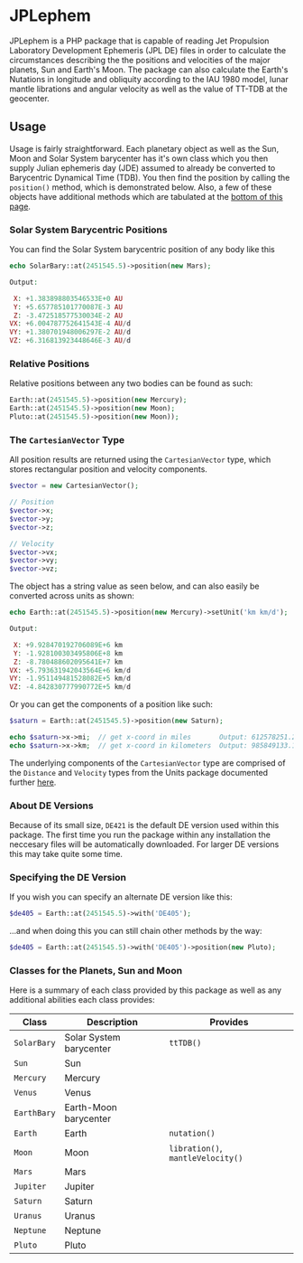 JPLephem
========
JPLephem is a PHP package that is capable of reading Jet Propulsion Laboratory Development Ephemeris (JPL DE) files in order to calculate the circumstances describing the the positions and velocities of the major planets, Sun and Earth's Moon. The package can also calculate the Earth's Nutations in longitude and obliquity according to the IAU 1980 model, lunar mantle librations and angular velocity as well as the value of TT-TDB at the geocenter.


Usage
-----

Usage is fairly straightforward. Each planetary object as well as the Sun, Moon and Solar System barycenter has it's own class which you then supply Julian ephemeris day (JDE) assumed to already be converted to Barycentric Dynamical Time (TDB). You then find the position by calling the `position()` method, which is demonstrated below. Also, a few of these objects have additional methods which are tabulated at the [bottom of this page](https://github.com/marando/JPLephem/blob/dev/README.md#classes-for-the-planets-sun-and-moon).


### Solar System Barycentric Positions

You can find the Solar System barycentric position of any body like this
```php
echo SolarBary::at(2451545.5)->position(new Mars);

Output:

 X: +1.383898803546533E+0 AU
 Y: +5.657785101770087E-3 AU
 Z: -3.472518577530034E-2 AU
VX: +6.004787752641543E-4 AU/d
VY: +1.380701948006297E-2 AU/d
VZ: +6.316813923448646E-3 AU/d
```

### Relative Positions
Relative positions between any two bodies can be found as such:
```php
Earth::at(2451545.5)->position(new Mercury);
Earth::at(2451545.5)->position(new Moon);
Pluto::at(2451545.5)->position(new Moon));
```


### The `CartesianVector` Type
All position results are returned using the `CartesianVector` type, which stores rectangular position and velocity components.

```php
$vector = new CartesianVector();

// Position
$vector->x;
$vector->y;
$vector->z;

// Velocity
$vector->vx;
$vector->vy;
$vector->vz;
```

The object has a string value as seen below, and can also easily be converted across units as shown:
```php
echo Earth::at(2451545.5)->position(new Mercury)->setUnit('km km/d');

Output:

 X: +9.928470192706089E+6 km
 Y: -1.928100303495806E+8 km
 Z: -8.780488602095641E+7 km
VX: +5.793631942043564E+6 km/d
VY: -1.951149481528082E+5 km/d
VZ: -4.842830777990772E+5 km/d
```

Or you can get the components of a position like such:
```php
$saturn = Earth::at(2451545.5)->position(new Saturn);

echo $saturn->x->mi;  // get x-coord in miles       Output: 612578251.23309
echo $saturn->x->km;  // get x-coord in kilometers  Output: 985849133.15246
```

The underlying components of the `CartesianVector` type are comprised of the `Distance` and `Velocity` types from the Units package documented further [here](https://github.com/marando/Units).


### About DE Versions
Because of its small size, `DE421` is the default DE version used within this package. The first time you run the package within any installation the neccesary files will be automatically downloaded. For larger DE versions this may take quite some time.

### Specifying the DE Version

If you wish you can specify an alternate DE version like this:
```php
$de405 = Earth::at(2451545.5)->with('DE405');
```
…and when doing this you can still chain other methods by the way:
```php
$de405 = Earth::at(2451545.5)->with('DE405')->position(new Pluto);
```





### Classes for the Planets, Sun and Moon
Here is a summary of each class provided by this package as well as any additional abilities each class provides:

Class       | Description             | Provides
------------|-------------------------|---------------------------------
`SolarBary` | Solar System barycenter | `ttTDB()`
`Sun`       | Sun                     |
`Mercury`   | Mercury                 |
`Venus`     | Venus                   |
`EarthBary` | Earth-Moon barycenter   |
`Earth`     | Earth                   | `nutation()`
`Moon`      | Moon                    | `libration()`, `mantleVelocity()`
`Mars`      | Mars                    |
`Jupiter`   | Jupiter                 |
`Saturn`    | Saturn                  |
`Uranus`    | Uranus                  |
`Neptune`   | Neptune                 |
`Pluto`     | Pluto                   |


